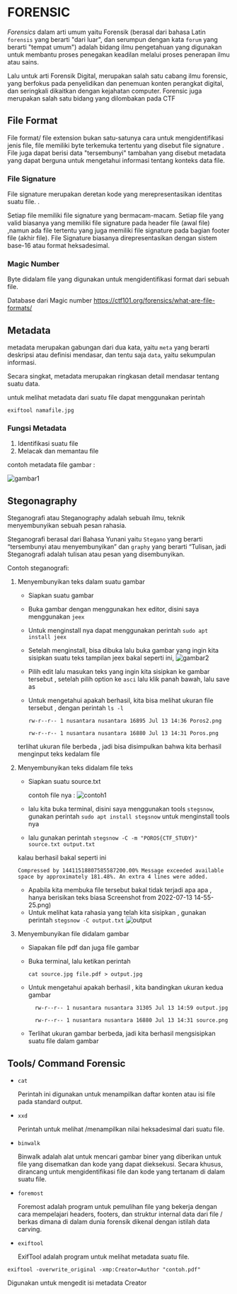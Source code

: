 # FORENSIC

*Forensics* dalam arti umum yaitu Forensik (berasal dari bahasa Latin ``forensis`` yang berarti "dari luar", dan serumpun dengan kata ``forum`` yang berarti "tempat umum") adalah bidang ilmu pengetahuan yang digunakan untuk membantu proses penegakan keadilan melalui proses penerapan ilmu atau sains. 

Lalu untuk arti  Forensik Digital, merupakan salah satu cabang ilmu forensic, yang berfokus pada penyelidikan dan penemuan konten perangkat digital, dan seringkali dikaitkan dengan kejahatan computer. Forensic juga merupakan salah satu bidang yang dilombakan pada CTF

## File Format

File format/ file extension  bukan satu-satunya cara untuk mengidentifikasi jenis file, file memiliki byte terkemuka tertentu yang disebut file signature . File juga dapat berisi data "tersembunyi" tambahan yang disebut metadata yang dapat berguna untuk mengetahui informasi tentang konteks data file.

### File Signature 

File signature merupakan deretan kode yang merepresentasikan identitas suatu file. .

Setiap file memiliki file signature yang bermacam-macam. Setiap file yang valid biasanya yang memiliki file signature pada header file (awal file) ,namun ada file tertentu yang juga memiliki file signature pada bagian footer file (akhir file). File Signature biasanya direpresentasikan dengan sistem base-16 atau format heksadesimal. 

### Magic Number

Byte didalam file yang digunakan untuk mengidentifikasi format dari sebuah file. 

Database dari Magic number 
https://ctf101.org/forensics/what-are-file-formats/

## Metadata
metadata merupakan gabungan dari dua kata, yaitu ``meta`` yang berarti deskripsi atau definisi mendasar, dan tentu saja ``data``, yaitu sekumpulan informasi.

Secara singkat, metadata merupakan ringkasan detail mendasar tentang suatu data.

untuk melihat metadata dari suatu file dapat menggunakan perintah

``exiftool namafile.jpg``

### Fungsi Metadata
1. Identifikasi suatu file
2. Melacak dan memantau file 
   
contoh metadata file gambar :

![gambar1](metadata.png)

## Stegonagraphy
Steganografi atau Steganography adalah sebuah ilmu, teknik menyembunyikan sebuah pesan rahasia.

Steganografi berasal dari Bahasa Yunani yaitu ``Stegano`` yang berarti “tersembunyi atau menyembunyikan” dan ``graphy`` yang berarti “Tulisan, jadi Steganografi adalah tulisan atau pesan yang disembunyikan.

Contoh steganografi:
1. Menyembunyikan teks dalam suatu gambar 
    - Siapkan suatu gambar 
    - Buka gambar dengan menggunakan hex editor, disini saya menggunakan ``jeex``
    - Untuk menginstall nya dapat menggunakan perintah 
        ``sudo apt install jeex``
    - Setelah menginstall, bisa dibuka lalu buka gambar yang ingin kita sisipkan suatu teks
        tampilan jeex bakal seperti ini,
        ![gambar2](jeex.png)
    - Pilih edit lalu masukan teks yang ingin kita sisipkan ke gambar tersebut , setelah pilih option ke ``asci`` lalu klik panah bawah, lalu save as 
    - Untuk mengetahui apakah berhasil, kita bisa melihat ukuran file tersebut , dengan perintah ``ls -l``

        ``rw-r--r-- 1 nusantara nusantara 16895 Jul 13 14:36 Poros2.png``

        ``rw-r--r-- 1 nusantara nusantara 16880 Jul 13 14:31 Poros.png``

    terlihat ukuran file berbeda , jadi bisa disimpulkan bahwa kita berhasil menginput teks kedalam file

2. Menyembunyikan teks didalam file teks
   - Siapkan suatu source.txt
  
     contoh file nya :
     ![contoh1](contoh1.png)
   - lalu kita buka terminal, disini saya menggunakan tools ``stegsnow``, gunakan perintah ``sudo apt install stegsnow`` untuk menginstall tools nya
   - lalu gunakan perintah ``stegsnow -C -m "POROS{CTF_STUDY}" source.txt output.txt``
  
    kalau berhasil bakal seperti ini

    ``
    Compressed by 14411518807585587200.00%
    Message exceeded available space by approximately 181.48%.
    An extra 4 lines were added.
    ``
   - Apabila kita membuka file tersebut bakal tidak terjadi apa apa , hanya berisikan teks biasa
    Screenshot from 2022-07-13 14-55-25.png)
   - Untuk melihat kata rahasia yang telah kita sisipkan , gunakan perintah ``stegsnow -C output.txt``
    ![output](output.png)

3. Menyembunyikan file didalam gambar
   - Siapakan file pdf dan juga file gambar
   - Buka terminal, lalu ketikan perintah 
  
        ``cat source.jpg file.pdf > output.jpg``

   - Untuk mengetahui apakah berhasil , kita bandingkan ukuran kedua gambar
  
        ``  rw-r--r-- 1 nusantara nusantara 31305 Jul 13 14:59 output.jpg``

        ``  rw-r--r-- 1 nusantara nusantara 16880 Jul 13 14:31 source.png``

   - Terlihat ukuran gambar berbeda, jadi kita berhasil mengsisipkan suatu file dalam gambar

## Tools/ Command Forensic

- ``cat``
  
  Perintah ini digunakan untuk menampilkan daftar konten atau isi file pada standard output.

- ``xxd`` 

  Perintah  untuk melihat /menampilkan nilai heksadesimal dari suatu file.

- ``binwalk``

  Binwalk adalah alat untuk mencari gambar biner yang diberikan untuk file yang disematkan dan kode yang dapat dieksekusi. Secara khusus, dirancang untuk mengidentifikasi file dan kode yang tertanam di dalam suatu file.

- ``foremost``

  Foremost adalah program  untuk pemulihan file yang bekerja dengan cara mempelajari headers, footers, dan struktur internal data dari file / berkas dimana di dalam dunia forensik  dikenal dengan istilah data carving.

- ``exiftool``

  ExifTool adalah program untuk melihat metadata suatu file.

``exiftool -overwrite_original -xmp:Creator=Author "contoh.pdf"``

  Digunakan untuk mengedit isi metadata Creator
    



